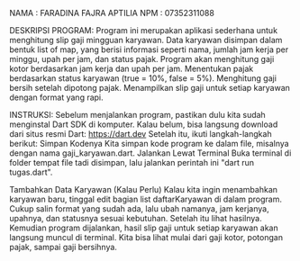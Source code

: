 NAMA : FARADINA FAJRA APTILIA
NPM : 07352311088

DESKRIPSI PROGRAM: Program ini merupakan aplikasi sederhana untuk menghitung slip gaji mingguan karyawan. Data karyawan disimpan dalam bentuk list of map, yang berisi informasi seperti nama, jumlah jam kerja per minggu, upah per jam, dan status pajak. Program akan menghitung gaji kotor berdasarkan jam kerja dan upah per jam. Menentukan pajak berdasarkan status karyawan (true = 10%, false = 5%). Menghitung gaji bersih setelah dipotong pajak. Menampilkan slip gaji untuk setiap karyawan dengan format yang rapi.

INSTRUKSI:
Sebelum menjalankan program, pastikan dulu kita sudah menginstal Dart SDK di komputer. Kalau belum, bisa langsung download dari situs resmi Dart: https://dart.dev
Setelah itu, ikuti langkah-langkah berikut:
Simpan Kodenya
Kita simpan kode program ke dalam file, misalnya dengan nama gaji_karyawan.dart.
Jalankan Lewat Terminal
Buka terminal di folder tempat file tadi disimpan, lalu jalankan perintah ini "dart run tugas.dart".

Tambahkan Data Karyawan (Kalau Perlu)
Kalau kita ingin menambahkan karyawan baru, tinggal edit bagian list daftarKaryawan di dalam program. Cukup salin format yang sudah ada, lalu ubah namanya, jam kerjanya, upahnya, dan statusnya sesuai kebutuhan. Setelah itu lihat hasilnya. Kemudian program dijalankan, hasil slip gaji untuk setiap karyawan akan langsung muncul di terminal. Kita bisa lihat mulai dari gaji kotor, potongan pajak, sampai gaji bersihnya.